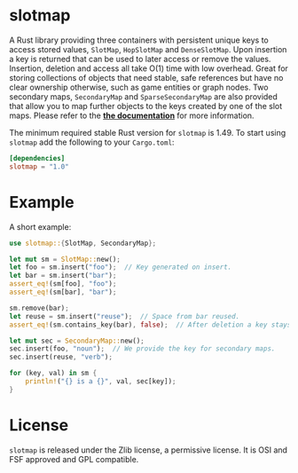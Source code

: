 # slotmap

A Rust library providing three containers with persistent unique keys to access
stored values, `SlotMap`, `HopSlotMap` and `DenseSlotMap`. Upon insertion a key
is returned that can be used to later access or remove the values. Insertion,
deletion and access all take O(1) time with low overhead. Great for storing
collections of objects that need stable, safe references but have no clear
ownership otherwise, such as game entities or graph nodes. Two secondary maps,
`SecondaryMap` and `SparseSecondaryMap` are also provided that allow you to map
further objects to the keys created by one of the slot maps. Please refer to the
[**the documentation**](https://docs.rs/slotmap) for more information.

The minimum required stable Rust version for `slotmap` is 1.49. To start using
`slotmap` add the following to your `Cargo.toml`:

```toml
[dependencies]
slotmap = "1.0"
```

# Example

A short example:

```rust
use slotmap::{SlotMap, SecondaryMap};

let mut sm = SlotMap::new();
let foo = sm.insert("foo");  // Key generated on insert.
let bar = sm.insert("bar");
assert_eq!(sm[foo], "foo");
assert_eq!(sm[bar], "bar");

sm.remove(bar);
let reuse = sm.insert("reuse");  // Space from bar reused.
assert_eq!(sm.contains_key(bar), false);  // After deletion a key stays invalid.

let mut sec = SecondaryMap::new();
sec.insert(foo, "noun");  // We provide the key for secondary maps.
sec.insert(reuse, "verb");

for (key, val) in sm {
    println!("{} is a {}", val, sec[key]);
}
```

# License

`slotmap` is released under the Zlib license, a permissive license. It is
OSI and FSF approved and GPL compatible.
